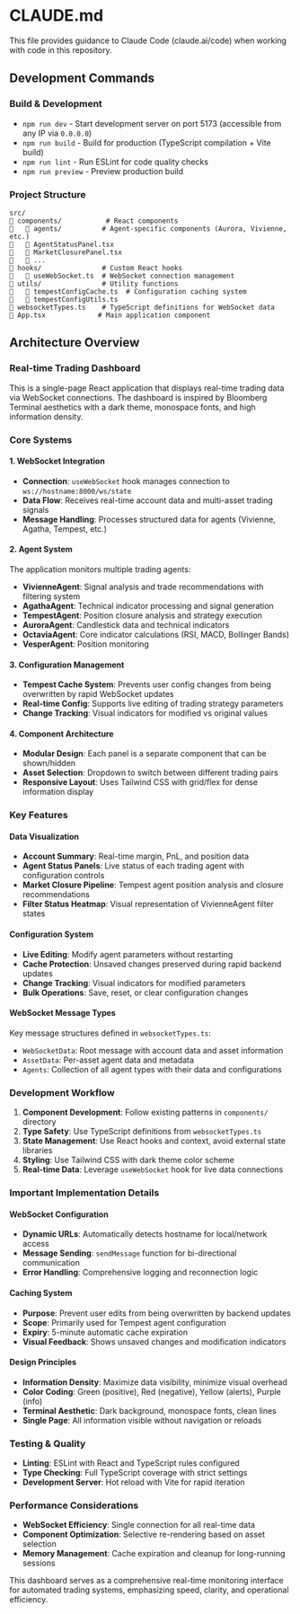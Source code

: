 # CLAUDE.md

This file provides guidance to Claude Code (claude.ai/code) when working with code in this repository.

## Development Commands

### Build & Development
- `npm run dev` - Start development server on port 5173 (accessible from any IP via `0.0.0.0`)
- `npm run build` - Build for production (TypeScript compilation + Vite build)
- `npm run lint` - Run ESLint for code quality checks
- `npm run preview` - Preview production build

### Project Structure
```
src/
   components/           # React components
      agents/          # Agent-specific components (Aurora, Vivienne, etc.)
      AgentStatusPanel.tsx
      MarketClosurePanel.tsx
      ...
   hooks/               # Custom React hooks
      useWebSocket.ts  # WebSocket connection management
   utils/               # Utility functions
      tempestConfigCache.ts  # Configuration caching system
      tempestConfigUtils.ts
   websocketTypes.ts    # TypeScript definitions for WebSocket data
   App.tsx             # Main application component
```

## Architecture Overview

### Real-time Trading Dashboard
This is a single-page React application that displays real-time trading data via WebSocket connections. The dashboard is inspired by Bloomberg Terminal aesthetics with a dark theme, monospace fonts, and high information density.

### Core Systems

#### 1. WebSocket Integration
- **Connection**: `useWebSocket` hook manages connection to `ws://hostname:8000/ws/state`
- **Data Flow**: Receives real-time account data and multi-asset trading signals
- **Message Handling**: Processes structured data for agents (Vivienne, Agatha, Tempest, etc.)

#### 2. Agent System
The application monitors multiple trading agents:
- **VivienneAgent**: Signal analysis and trade recommendations with filtering system
- **AgathaAgent**: Technical indicator processing and signal generation  
- **TempestAgent**: Position closure analysis and strategy execution
- **AuroraAgent**: Candlestick data and technical indicators
- **OctaviaAgent**: Core indicator calculations (RSI, MACD, Bollinger Bands)
- **VesperAgent**: Position monitoring

#### 3. Configuration Management
- **Tempest Cache System**: Prevents user config changes from being overwritten by rapid WebSocket updates
- **Real-time Config**: Supports live editing of trading strategy parameters
- **Change Tracking**: Visual indicators for modified vs original values

#### 4. Component Architecture
- **Modular Design**: Each panel is a separate component that can be shown/hidden
- **Asset Selection**: Dropdown to switch between different trading pairs
- **Responsive Layout**: Uses Tailwind CSS with grid/flex for dense information display

### Key Features

#### Data Visualization
- **Account Summary**: Real-time margin, PnL, and position data
- **Agent Status Panels**: Live status of each trading agent with configuration controls
- **Market Closure Pipeline**: Tempest agent position analysis and closure recommendations
- **Filter Status Heatmap**: Visual representation of VivienneAgent filter states

#### Configuration System
- **Live Editing**: Modify agent parameters without restarting
- **Cache Protection**: Unsaved changes preserved during rapid backend updates
- **Change Tracking**: Visual indicators for modified parameters
- **Bulk Operations**: Save, reset, or clear configuration changes

#### WebSocket Message Types
Key message structures defined in `websocketTypes.ts`:
- `WebSocketData`: Root message with account data and asset information
- `AssetData`: Per-asset agent data and metadata
- `Agents`: Collection of all agent types with their data and configurations

### Development Workflow

1. **Component Development**: Follow existing patterns in `components/` directory
2. **Type Safety**: Use TypeScript definitions from `websocketTypes.ts`
3. **State Management**: Use React hooks and context, avoid external state libraries
4. **Styling**: Use Tailwind CSS with dark theme color scheme
5. **Real-time Data**: Leverage `useWebSocket` hook for live data connections

### Important Implementation Details

#### WebSocket Configuration
- **Dynamic URLs**: Automatically detects hostname for local/network access
- **Message Sending**: `sendMessage` function for bi-directional communication
- **Error Handling**: Comprehensive logging and reconnection logic

#### Caching System
- **Purpose**: Prevent user edits from being overwritten by backend updates
- **Scope**: Primarily used for Tempest agent configuration
- **Expiry**: 5-minute automatic cache expiration
- **Visual Feedback**: Shows unsaved changes and modification indicators

#### Design Principles
- **Information Density**: Maximize data visibility, minimize visual overhead
- **Color Coding**: Green (positive), Red (negative), Yellow (alerts), Purple (info)
- **Terminal Aesthetic**: Dark background, monospace fonts, clean lines
- **Single Page**: All information visible without navigation or reloads

### Testing & Quality
- **Linting**: ESLint with React and TypeScript rules configured
- **Type Checking**: Full TypeScript coverage with strict settings
- **Development Server**: Hot reload with Vite for rapid iteration

### Performance Considerations
- **WebSocket Efficiency**: Single connection for all real-time data
- **Component Optimization**: Selective re-rendering based on asset selection
- **Memory Management**: Cache expiration and cleanup for long-running sessions

This dashboard serves as a comprehensive real-time monitoring interface for automated trading systems, emphasizing speed, clarity, and operational efficiency.
